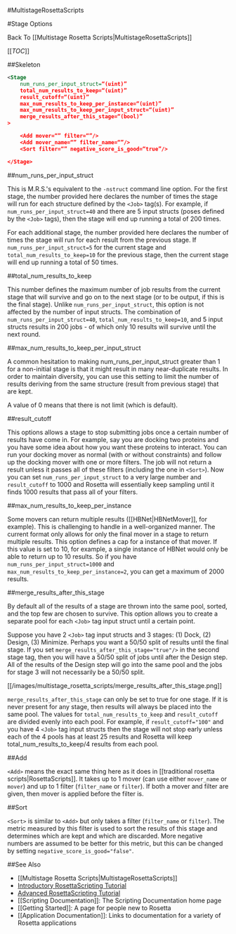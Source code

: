 #MultistageRosettaScripts

#Stage Options

Back To [[Multistage Rosetta Scripts|MultistageRosettaScripts]]

[[_TOC_]]

##Skeleton

```xml
<Stage
    num_runs_per_input_struct=“(uint)”
    total_num_results_to_keep=“(uint)”
    result_cutoff=“(uint)”
    max_num_results_to_keep_per_instance=“(uint)”
    max_num_results_to_keep_per_input_struct=“(uint)”
    merge_results_after_this_stage=“(bool)”
>

    <Add mover=“” filter=“”/>
    <Add mover_name=“” filter_name=“”/>
    <Sort filter=“” negative_score_is_good=“true”/>

</Stage>

```

##num_runs_per_input_struct

This is M.R.S.'s equivalent to the `-nstruct` command line option.
For the first stage, the number provided here declares the number
of times the stage will run for each structure defined by the `<Job>` tag(s).
For example, if `num_runs_per_input_struct=40` and
there are 5 input structs (poses defined by the `<Job>` tags),
then the stage will end up running a total of 200 times.

For each additional stage, the number provided here declares the number of
times the stage will run for each result from the previous stage.
If `num_runs_per_input_struct=5` for the current stage and
`total_num_results_to_keep=10` for the previous stage,
then the current stage will end up running a total of 50 times.

##total_num_results_to_keep

This number defines the maximum number of job results from the current stage that will survive
and go on to the next stage (or to be output, if this is the final stage).
Unlike `num_runs_per_input_struct`, this option is not affected by the number of input structs.
The combination of `num_runs_per_input_struct=40`, `total_num_results_to_keep=10`, and
5 input structs results in 200 jobs - of which only 10 results will survive until the next round.

##max_num_results_to_keep_per_input_struct

A common hesitation to making num_runs_per_input_struct greater than 1 for
a non-initial stage is that it might result in many near-duplicate results.
In order to maintain diversity, you can use this setting to limit the number of
results deriving from the same structure (result from previous stage) that are kept.

A value of 0 means that there is not limit (which is default).

##result_cutoff

This options allows a stage to stop submitting jobs once a certain number of results have come in.
For example, say you are docking two proteins and you have some idea about how you want these proteins to interact.
You can run your docking mover as normal (with or without constraints)
and follow up the docking mover with one or more filters.
The job will not return a result unless it passes all of these filters
(including the one in `<Sort>`).
Now you can set `num_runs_per_input_struct` to a very large number and `result_cutoff` to 1000
and Rosetta will essentially keep sampling until it finds 1000 results that pass all of your filters.

##max_num_results_to_keep_per_instance

Some movers can return multiple results ([[HBNet|HBNetMover]], for example).
This is challenging to handle in a well-organized manner.
The current format only allows for only the final mover in a stage to return multiple results.
This option defines a cap for a instance of that mover.
If this value is set to 10, for example,
a single instance of HBNet would only be able to return up to 10 results.
So if you have `num_runs_per_input_struct=1000` and `max_num_results_to_keep_per_instance=2`,
you can get a maximum of 2000 results.

##merge_results_after_this_stage

By default all of the results of a stage are thrown into the same pool,
sorted, and the top few are chosen to survive.
This option allows you to create a separate pool for each `<Job>` tag input struct until a certain point.

Suppose you have 2 `<Job>` tag input structs and
3 stages: (1) Dock, (2) Design, (3) Minimize.
Perhaps you want a 50/50 split of results until the final stage.
If you set `merge_results_after_this_stage="true"/>` in the second stage tag,
then you will have a 50/50 split of jobs until after the Design step.
All of the results of the Design step will go into the same pool
and the jobs for stage 3 will not necessarily be a 50/50 split.

[[/images/multistage_rosetta_scripts/merge_results_after_this_stage.png]]

`merge_results_after_this_stage` can only be set to true for one stage.
If it is never present for any stage,
then results will always be placed into the same pool.
The values for `total_num_results_to_keep` and
`result_cutoff` are divided evenly into each pool.
For example, if `result_cutoff="100"` and you have 4 `<Job>` tag input structs
then the stage will not stop early unless each of the 4 pools has at least 25 results
and Rosetta will keep total_num_results_to_keep/4 results from each pool.

##Add

`<Add>` means the exact same thing here as it does in
[[traditional rosetta scripts|RosettaScripts]].
It takes up to 1 mover (can use either `mover_name` or `mover`)
and up to 1 filter (`filter_name` or `filter`).
If both a mover and filter are given,
then mover is applied before the filter is.

##Sort

`<Sort>` is similar to `<Add>` but
only takes a filter (`filter_name` or `filter`).
The metric measured by this filter is used to sort the results
of this stage and determines which are kept and which are discarded.
More negative numbers are assumed to be better for this metric,
but this can be changed by setting `negative_score_is_good="false"`.

##See Also

* [[Multistage Rosetta Scripts|MultistageRosettaScripts]]
* [Introductory RosettaScripting Tutorial](https://www.rosettacommons.org/demos/latest/tutorials/scripting_with_rosettascripts/scripting_with_rosettascripts)
* [Advanced RosettaScripting Tutorial](https://www.rosettacommons.org/demos/latest/tutorials/advanced_scripting_with_rosettascripts/advanced_scripting_with_rosettascripts)
* [[Scripting Documentation]]: The Scripting Documentation home page
* [[Getting Started]]: A page for people new to Rosetta
* [[Application Documentation]]: Links to documentation for a variety of Rosetta applications
